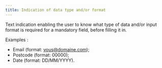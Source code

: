```yaml
---
title: Indication of data type and/or format
---
```


Text indication enabling the user to know what type of data and/or input format is required for a mandatory field, before filling it in.

Examples :

- Email (format: vous@domaine.com);
- Postcode (format: 00000);
- Date (format: DD/MM/YYYY).
